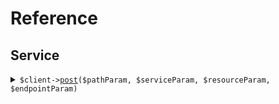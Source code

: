 # Reference
## Service
<details><summary><code>$client-><a href="/Seed/Service/ServiceClient.php">post</a>($pathParam, $serviceParam, $resourceParam, $endpointParam)</code></summary>
<dl>
<dd>

#### 🔌 Usage

<dl>
<dd>

<dl>
<dd>

```php
$client->service->post(
    pathParam: $pathParam,
    serviceParam: $serviceParam,
    resourceParam: $resourceParam,
    endpointParam: $endpointParam,
);
```
</dd>
</dl>
</dd>
</dl>

#### ⚙️ Parameters

<dl>
<dd>

<dl>
<dd>

**$pathParam:** `string` 
    
</dd>
</dl>

<dl>
<dd>

**$serviceParam:** `string` 
    
</dd>
</dl>

<dl>
<dd>

**$resourceParam:** `string` 
    
</dd>
</dl>

<dl>
<dd>

**$endpointParam:** `int` 
    
</dd>
</dl>
</dd>
</dl>


</dd>
</dl>
</details>
